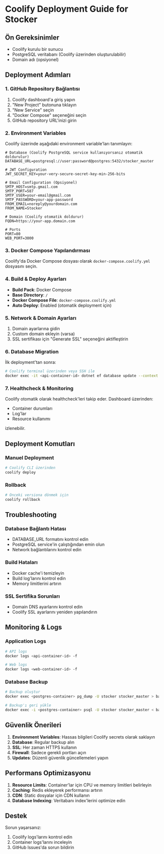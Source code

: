 # Coolify Deployment Guide for Stocker

## Ön Gereksinimler

- Coolify kurulu bir sunucu
- PostgreSQL veritabanı (Coolify üzerinden oluşturulabilir)
- Domain adı (opsiyonel)

## Deployment Adımları

### 1. GitHub Repository Bağlantısı

1. Coolify dashboard'a giriş yapın
2. "New Project" butonuna tıklayın
3. "New Service" seçin
4. "Docker Compose" seçeneğini seçin
5. GitHub repository URL'inizi girin

### 2. Environment Variables

Coolify üzerinde aşağıdaki environment variable'ları tanımlayın:

```env
# Database (Coolify PostgreSQL service kullanıyorsanız otomatik doldurulur)
DATABASE_URL=postgresql://user:password@postgres:5432/stocker_master

# JWT Configuration
JWT_SECRET_KEY=your-very-secure-secret-key-min-256-bits

# Email Configuration (Opsiyonel)
SMTP_HOST=smtp.gmail.com
SMTP_PORT=587
SMTP_USER=your-email@gmail.com
SMTP_PASSWORD=your-app-password
FROM_EMAIL=noreply@yourdomain.com
FROM_NAME=Stocker

# Domain (Coolify otomatik doldurur)
FQDN=https://your-app.domain.com

# Ports
PORT=80
WEB_PORT=3000
```

### 3. Docker Compose Yapılandırması

Coolify'da Docker Compose dosyası olarak `docker-compose.coolify.yml` dosyasını seçin.

### 4. Build & Deploy Ayarları

- **Build Pack**: Docker Compose
- **Base Directory**: `/`
- **Docker Compose File**: `docker-compose.coolify.yml`
- **Auto Deploy**: Enabled (otomatik deployment için)

### 5. Network & Domain Ayarları

1. Domain ayarlarına gidin
2. Custom domain ekleyin (varsa)
3. SSL sertifikası için "Generate SSL" seçeneğini aktifleştirin

### 6. Database Migration

İlk deployment'tan sonra:

```bash
# Coolify terminal üzerinden veya SSH ile
docker exec -it <api-container-id> dotnet ef database update --context MasterDbContext
```

### 7. Healthcheck & Monitoring

Coolify otomatik olarak healthcheck'leri takip eder. Dashboard üzerinden:
- Container durumları
- Log'lar
- Resource kullanımı

izlenebilir.

## Deployment Komutları

### Manuel Deployment
```bash
# Coolify CLI üzerinden
coolify deploy
```

### Rollback
```bash
# Önceki versiona dönmek için
coolify rollback
```

## Troubleshooting

### Database Bağlantı Hatası
- DATABASE_URL formatını kontrol edin
- PostgreSQL service'in çalıştığından emin olun
- Network bağlantılarını kontrol edin

### Build Hataları
- Docker cache'i temizleyin
- Build log'larını kontrol edin
- Memory limitlerini artırın

### SSL Sertifika Sorunları
- Domain DNS ayarlarını kontrol edin
- Coolify SSL ayarlarını yeniden yapılandırın

## Monitoring & Logs

### Application Logs
```bash
# API logs
docker logs <api-container-id> -f

# Web logs
docker logs <web-container-id> -f
```

### Database Backup
```bash
# Backup oluştur
docker exec <postgres-container> pg_dump -U stocker stocker_master > backup.sql

# Backup'ı geri yükle
docker exec -i <postgres-container> psql -U stocker stocker_master < backup.sql
```

## Güvenlik Önerileri

1. **Environment Variables**: Hassas bilgileri Coolify secrets olarak saklayın
2. **Database**: Regular backup alın
3. **SSL**: Her zaman HTTPS kullanın
4. **Firewall**: Sadece gerekli portları açın
5. **Updates**: Düzenli güvenlik güncellemeleri yapın

## Performans Optimizasyonu

1. **Resource Limits**: Container'lar için CPU ve memory limitleri belirleyin
2. **Caching**: Redis ekleyerek performansı artırın
3. **CDN**: Static dosyalar için CDN kullanın
4. **Database Indexing**: Veritabanı index'lerini optimize edin

## Destek

Sorun yaşarsanız:
1. Coolify logs'larını kontrol edin
2. Container logs'larını inceleyin
3. GitHub Issues'da sorun bildirin